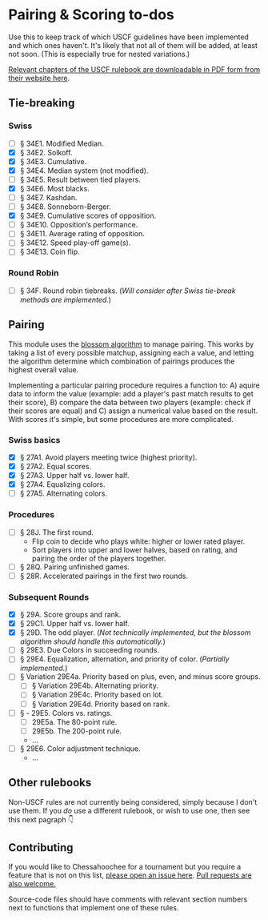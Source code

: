 # Pairing & Scoring to-dos

Use this to keep track of which USCF guidelines have been implemented and which ones haven't. It's likely that not all of them will be added, at least not soon. (This is especially true for nested variations.)

[Relevant chapters of the USCF rulebook are downloadable in PDF form from their website here](http://www.uschess.org/content/view/7752/369/).

## Tie-breaking

### Swiss

- [ ] § 34E1. Modified Median.
- [x] § 34E2. Solkoff.
- [x] § 34E3. Cumulative.
- [x] § 34E4. Median system (not modified).
- [ ] § 34E5. Result between tied players.
- [x] § 34E6. Most blacks.
- [ ] § 34E7. Kashdan.
- [ ] § 34E8. Sonneborn-Berger.
- [x] § 34E9. Cumulative scores of opposition.
- [ ] § 34E10. Opposition’s performance.
- [ ] § 34E11. Average rating of opposition.
- [ ] § 34E12. Speed play-off game(s).
- [ ] § 34E13. Coin flip.

### Round Robin

- [ ] § 34F. Round robin tiebreaks. (*Will consider after Swiss tie-break methods are implemented.*)

## Pairing

This module uses the [blossom algorithm](https://en.wikipedia.org/wiki/Blossom_algorithm) to manage pairing. This works by taking a list of every possible matchup, assigning each a value, and letting the algorithm determine which combination of pairings produces the highest overall value.

Implementing a particular pairing procedure requires a function to: A) aquire data to inform the value (example: add a player's past match results to get their score), B) compare the data between two players (example: check if their scores are equal) and C) assign a numerical value based on the result. With scores it's simple, but some procedures are more complicated.

### Swiss basics

- [x] § 27A1. Avoid players meeting twice (highest priority).
- [x] § 27A2. Equal scores.
- [x] § 27A3. Upper half vs. lower half.
- [x] § 27A4. Equalizing colors.
- [ ] § 27A5. Alternating colors.

### Procedures

- [ ] § 28J. The first round.
    - Flip coin to decide who plays white: higher or lower rated player.
    - Sort players into upper and lower halves, based on rating, and pairing the order of the players together.
- [ ] § 28Q. Pairing unfinished games.
- [ ] § 28R. Accelerated pairings in the first two rounds.

### Subsequent Rounds

- [x] § 29A. Score groups and rank.
- [x] § 29C1. Upper half vs. lower half.
- [x] § 29D. The odd player. (*Not technically implemented, but the blossom algorithm should handle this automatically.*)
- [ ] § 29E3. Due Colors in succeeding rounds.
- [ ] § 29E4. Equalization, alternation, and priority of color. (*Partially implemented.*)
- [ ] § Variation 29E4a. Priority based on plus, even, and minus score groups.
    - [ ] § Variation 29E4b. Alternating priority.
    - [ ] § Variation 29E4c. Priority based on lot.
    - [ ] § Variation 29E4d. Priority based on rank.
- [ ] § - 29E5. Colors vs. ratings.
    - [ ] 29E5a. The 80-point rule.
    - [ ] 29E5b. The 200-point rule.
    - ...
- [ ] § 29E6. Color adjustment technique.
    - ...

## Other rulebooks

Non-USCF rules are not currently being considered, simply because I don't use them. If you *do* use a different rulebook, or wish to use one, then see this next pagraph 👇

## Contributing

If you would like to Chessahoochee for a tournament but you require a feature that is not on this list, [please open an issue here](https://github.com/johnridesabike/chessahoochee/issues). [Pull requests are also welcome.](https://github.com/johnridesabike/chessahoochee/pulls)

Source-code files should have comments with relevant section numbers next to functions that implement one of these rules.
